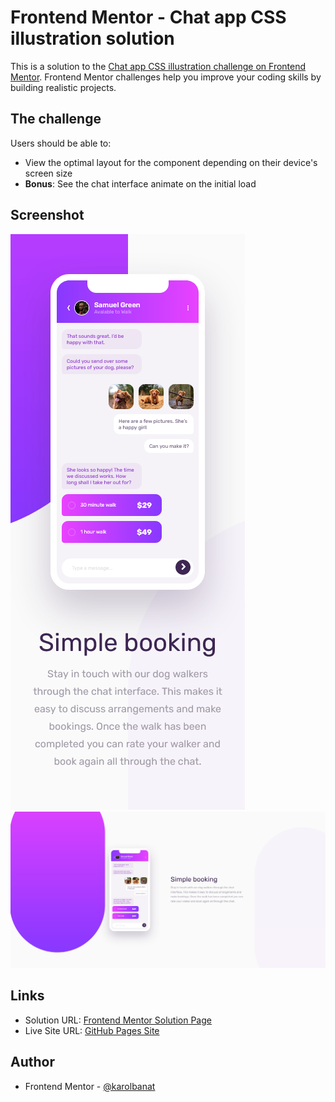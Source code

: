 # Frontend Mentor - Chat app CSS illustration solution

This is a solution to the [Chat app CSS illustration challenge on Frontend Mentor](https://www.frontendmentor.io/challenges/chat-app-css-illustration-O5auMkFqY). Frontend Mentor challenges help you improve your coding skills by building realistic projects.

## The challenge

Users should be able to:

- View the optimal layout for the component depending on their device's screen size
- **Bonus**: See the chat interface animate on the initial load

## Screenshot

![](./screenshots/screenshot-mobile.png)
![](./screenshots/screenshot-desktop.png)

## Links

- Solution URL: [Frontend Mentor Solution Page](https://www.frontendmentor.io/solutions/chat-app-css-illustration-JE74Th0m3J)
- Live Site URL: [GitHub Pages Site](https://karolbanat.github.io/chat-app-css-illustration/)

## Author

- Frontend Mentor - [@karolbanat](https://www.frontendmentor.io/profile/karolbanat)
